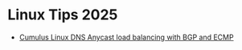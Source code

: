 # Linux Tips 2025

- [Cumulus Linux DNS Anycast load balancing with BGP and ECMP](./DNS_Anycast_Cumulus_BGP/README.md)